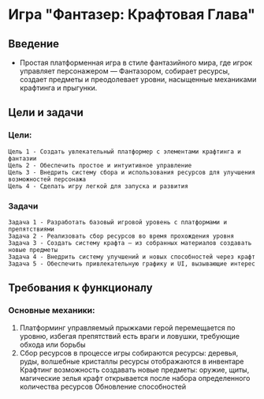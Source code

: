 # Игра "Фантазер: Крафтовая Глава"

## Введение
- Простая платформенная игра в стиле фантазийного мира, где игрок управляет персонажером — Фантазором, собирает ресурсы, создает предметы и преодолевает уровни, насыщенные механиками крафтинга и прыгунки.

## Цели и задачи

### Цели:
```
Цель 1 - Создать увлекательный платформер с элементами крафтинга и фантазии
Цель 2 - Обеспечить простое и интуитивное управление
Цель 3 - Внедрить систему сбора и использования ресурсов для улучшения возможностей персонажа
Цель 4 - Сделать игру легкой для запуска и развития
```
### Задачи
```
Задача 1 - Разработать базовый игровой уровень с платформами и препятствиями
Задача 2 - Реализовать сбор ресурсов во время прохождения уровня
Задача 3 - Создать систему крафта — из собранных материалов создавать новые предметы
Задача 4 - Внедрить систему улучшений и новых способностей через крафт
Задача 5 - Обеспечить привлекательную графику и UI, вызывающие интерес
```
## Требования к функционалу

### Основные механики:

1. Платформинг
  управляемый прыжками герой перемещается по уровню, избегая препятствий
  есть враги и ловушки, требующие обхода или борьбы
2. Сбор ресурсов
в процессе игры собираются ресурсы: деревья, руды, волшебные кристаллы
ресурсы отображаются в инвентаре
Крафтинг
возможность создавать новые предметы: оружие, щиты, магические зелья
крафт открывается после набора определенного количества ресурсов
Обновление способностей

